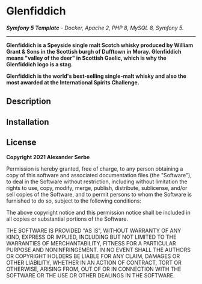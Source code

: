 # Glenfiddich

_**Symfony 5 Template** - Docker, Apache 2, PHP 8, MySQL 8, Symfony 5._

---

**Glenfiddich is a Speyside single malt Scotch whisky produced by William Grant & Sons in the Scottish burgh of 
Dufftown in Moray. Glenfiddich means "valley of the deer" in Scottish Gaelic, which is why the Glenfiddich logo is a 
stag.**

**Glenfiddich is the world's best-selling single-malt whisky and also the most awarded at the International Spirits 
Challenge.**

## Description

## Installation

## License

**Copyright 2021 Alexander Serbe**

Permission is hereby granted, free of charge, to any person obtaining a copy of this software and associated
documentation files (the "Software"), to deal in the Software without restriction, including without limitation the
rights to use, copy, modify, merge, publish, distribute, sublicense, and/or sell copies of the Software, and to permit
persons to whom the Software is furnished to do so, subject to the following conditions:

The above copyright notice and this permission notice shall be included in all copies or substantial portions of the
Software.

THE SOFTWARE IS PROVIDED "AS IS", WITHOUT WARRANTY OF ANY KIND, EXPRESS OR IMPLIED, INCLUDING BUT NOT LIMITED TO THE
WARRANTIES OF MERCHANTABILITY, FITNESS FOR A PARTICULAR PURPOSE AND NONINFRINGEMENT. IN NO EVENT SHALL THE AUTHORS OR
COPYRIGHT HOLDERS BE LIABLE FOR ANY CLAIM, DAMAGES OR OTHER LIABILITY, WHETHER IN AN ACTION OF CONTRACT, TORT OR
OTHERWISE, ARISING FROM, OUT OF OR IN CONNECTION WITH THE SOFTWARE OR THE USE OR OTHER DEALINGS IN THE SOFTWARE.
